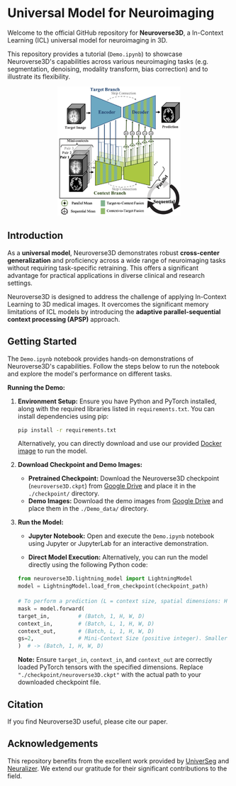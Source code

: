 # Universal Model for Neuroimaging

Welcome to the official GitHub repository for **Neuroverse3D**, a In-Context Learning (ICL) universal model for neuroimaging in 3D.

This repository provides a tutorial (`Demo.ipynb`) to showcase Neuroverse3D's capabilities across various neuroimaging tasks (e.g. segmentation, denoising, modality transform, bias correction) and to illustrate its flexibility.

<div align="center">
  <img src="neuroverse3D/framework.png"/ width="55%"> <br>
</div>


## Introduction

As a **universal model**, Neuroverse3D demonstrates robust **cross-center generalization** and proficiency across a wide range of neuroimaging tasks without requiring task-specific retraining. This offers a significant advantage for practical applications in diverse clinical and research settings.

Neuroverse3D is designed to address the challenge of applying In-Context Learning to 3D medical images.  It overcomes the significant memory limitations of ICL models by introducing the **adaptive parallel-sequential context processing (APSP)** approach.

## Getting Started

The `Demo.ipynb` notebook provides hands-on demonstrations of Neuroverse3D's capabilities.  Follow the steps below to run the notebook and explore the model's performance on different tasks.

**Running the Demo:**

1. **Environment Setup:** Ensure you have Python and PyTorch installed, along with the required libraries listed in `requirements.txt`. You can install dependencies using pip:
    ```bash
    pip install -r requirements.txt
    ```
    Alternatively, you can directly download and use our provided [Docker image](www.ggd) to run the model.
    
2. **Download Checkpoint and Demo Images:**

   - **Pretrained Checkpoint:** Download the Neuroverse3D checkpoint (`neuroverse3D.ckpt`) from [Google Drive](https://drive.google.com/drive/folders/1NrORQxSKB5jl-cvUJ2eATU1FP3EjtSUc?usp=share_link) and place it in the `./checkpoint/` directory.
   - **Demo Images:** Download the demo images from [Google Drive](https://drive.google.com/drive/folders/1h4x7WtG_GDlckcR4yAI2XZdwnjBOUEt9?usp=share_link) and place them in the `./Demo_data/` directory.

3. **Run the Model:**

   - **Jupyter Notebook:** Open and execute the `Demo.ipynb` notebook using Jupyter or JupyterLab for an interactive demonstration.

   - **Direct Model Execution:** Alternatively, you can run the model directly using the following Python code:

    ```python
    from neuroverse3D.lightning_model import LightningModel
    model = LightningModel.load_from_checkpoint(checkpoint_path)

    # To perform a prediction (L = context size, spatial dimensions: H = W = D = 128)
    mask = model.forward(
    target_in,         # (Batch, 1, H, W, D)
    context_in,        # (Batch, L, 1, H, W, D)
    context_out,       # (Batch, L, 1, H, W, D)
    gs=2,              # Mini-Context Size (positive integer). Smaller values reduce memory usage but decelerate processing.
    )  # -> (Batch, 1, H, W, D)

    ```

     **Note:** Ensure `target_in`, `context_in`, and `context_out` are correctly loaded PyTorch tensors with the specified dimensions. Replace `"./checkpoint/neuroverse3D.ckpt"` with the actual path to your downloaded checkpoint file.
## Citation

If you find Neuroverse3D useful, please cite our paper.

## Acknowledgements
This repository benefits from the excellent work provided by [UniverSeg](https://github.com/JJGO/UniverSeg/tree/main) and [Neuralizer](https://github.com/SteffenCzolbe/neuralizer). We extend our gratitude for their significant contributions to the field.

